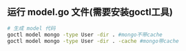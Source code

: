 ## 运行 model.go 文件(需要安装goctl工具)
```bash
# 生成 model 代码
goctl model mongo -type User -dir . #mongo不带cache
goctl model mongo -type User -dir . -cache #mongo带cache
```